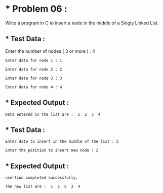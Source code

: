 # * Problem 06 :

Write a program in C to insert a node in the middle of a Singly Linked List.

## * Test Data :

Enter the number of nodes ( 3 or more ) : 4    

    Enter data for node 1 : 1                                    
    
    Enter data for node 2 : 2                                    
    
    Enter data for node 3 : 3            
    
    Enter data for node 4 : 4         

## * Expected Output :                                                         

    Data entered in the list are :  1  2  3  4                                             

## * Test Data :

    Enter data to insert in the middle of the list : 5    
     
    Enter the position to insert new node : 2                                                

## * Expected Output :

    nsertion completed successfully.       
                                                                                                       
    The new list are :  1  2  5  3  4                                         
